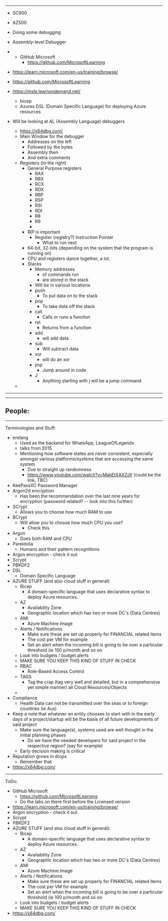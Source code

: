 
---
- SC900
- AZ500

- Doing some debugging
- Assembly-level Debugger
- - GitHub Microsoft
	- https://github.com/MicrosoftLearning
- https://learn.microsoft.com/en-us/training/browse/
- https://github.com/MicrosoftLearning
- https://msle.learnondemand.net/
	- bicep
	- Azures DSL (Domain Specific Language) for deploying Azure resources

- Will be looking at AL (Assembly Language) debuggers
	- https://x64dbg.com/
	- Main Window for the debugger
		- Addresses on the left
		- Followed by the bytes
		- Assembly then
		- And extra comments
	- Registers (to the right)
		- General Purpose registers
			- RAX
			- RBX
			- RCX
			- RDX
			- RBP
			- RSP
			- RSI
			- RDI
			- R8
			- R9
			- 
		- RIP is important
			- Register (registry?) Instruction Pointer
				- What to run next
		- 64-bit, 32-bits (depending on the system that the program is running on)
		- CPU and registers dance together, a lot.
		- Stacks
			- Memory addresses
				- of commands run
				- are stored in the stack
			- Will be in various locations
			- push 
				- To put data on to the stack
			- pop
				- To take data off the stack
			- call
				- Calls or runs a function
			- ret
				- Returns from a function
			- add
				- will add data 
			- sub
				- Will subtract data
			- xor
				- will do an xor
			- jmp
				- Jump around in code
			- J 
				- Anything starting with j will be a jump command
	- 
---

---
People:
- 
---
Terminologies and Stuff:
- erelang 
	- Used as the backend for WhatsApp, LeagueOfLegends
	- talks from 2015 
	- Mentioning how software states are never consistent, especially amongst various platforms/systems that are accessing the same system
		- Due to straight up randomness
		- https://www.youtube.com/watch?v=MakEtXAXZoY (could be the link, TBC)
- KeePassXC Password Manager
- Argon2d encryption
	- Has been the recommendation over the last nine years for encryption (password related? -- look into this further)
- SCrypt
	- Allows you to choose how much RAM to use
- BCrypt
	- Will allow you to choose how much CPU you use? 
		- Check this
- Argon
	- Does both RAM and CPU
- Pareidolia
	- Humans and their pattern recognitions 
- Argon encryption - check it out
- Scrypt
- PBKDF2
- DSL
	- Domain Specific Language
- AZURE STUFF (and also cloud stuff in general):
	- Bicep
		- A domain-specific language that uses declarative syntax to deploy Azure resources. 
	- AZ
		- Availability Zone
		- Geographic location which has two or more DC's (Data Centres)
	- AMI
		- Azure Machine Image
	- Alerts / Notifications
		- Make sure these are set up properly for FINANCIAL related items
		- The cost per VM for example
		- Set an alert when the incoming bill is going to be over a particular threshold (ie 100 p/month and so on
	- Look into budgets / budget alerts
	- MAKE SURE YOU KEEP THIS KIND OF STUFF IN CHECK
	- RBAC
		- Role-Based Access Control
	- TAGS
		- Tag the crap (tag very well and detailed, but in a comprehensive yet simple manner) all Cloud Resources/Objects
	- 
- Compliance
	- Health Data can not be transmitted over the seas or to foreign countries (ie Aus)
- Keep a note that whatever an entity chooses to start with in the early days of a project/startup will be the basis of all future developments of said project
	- Make sure the language(s), systems used are well thought in the initial planning phases
		- Do we have the needed developers for said project in the respective region? (say for example)
	- Early decision making is critical 
- Reputation grows in drops
	- Remember that
- https://x64dbg.com/
---
ToDo:
- GitHub Microsoft
	- https://github.com/MicrosoftLearning
	- Do the labs on there first before the Licensed version
- https://learn.microsoft.com/en-us/training/browse/
- Argon encryption - check it out
- Scrypt
- PBKDF2
-  AZURE STUFF (and also cloud stuff in general):
	- Bicep
		- A domain-specific language that uses declarative syntax to deploy Azure resources. 
	- AZ
		- Availability Zone
		- Geographic location which has two or more DC's (Data Centres)
	- AMI
		- Azure Machine Image
	- Alerts / Notifications
		- Make sure these are set up properly for FINANCIAL related items
		- The cost per VM for example
		- Set an alert when the incoming bill is going to be over a particular threshold (ie 100 p/month and so on
	- Look into budgets / budget alerts
	- MAKE SURE YOU KEEP THIS KIND OF STUFF IN CHECK
- https://x64dbg.com/